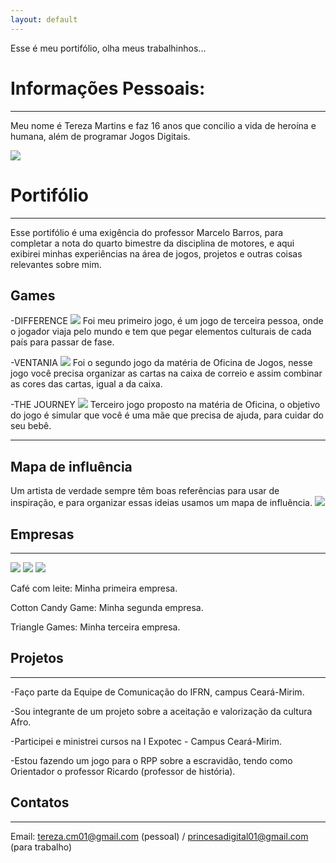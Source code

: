 ```yaml
---
layout: default 
---
```


Esse é meu portifólio, olha meus trabalhinhos...

# Informações Pessoais: 
---
Meu nome é Tereza Martins e faz 16 anos que concilio a vida de heroína e humana, além de programar Jogos Digitais. 

![](arte.png)

# Portifólio 
***

Esse portifólio é uma exigência do professor Marcelo Barros, para completar a nota do quarto bimestre da disciplina de motores, e aqui exibirei minhas experiências na área de jogos, projetos e outras coisas relevantes sobre mim.    


## Games 

-DIFFERENCE
![](differe.png)
Foi meu primeiro jogo, é um jogo de terceira pessoa, onde o jogador viaja pelo mundo e tem que pegar elementos culturais de cada país para passar de fase. 

-VENTANIA
![](ventania.png)
Foi o segundo jogo da matéria de Oficina de Jogos, nesse jogo você precisa organizar as cartas na caixa de correio e assim combinar as cores das cartas, igual a da caixa. 

-THE JOURNEY
![](the.png)
Terceiro jogo proposto na matéria de Oficina, o objetivo do jogo é simular que você é uma mãe que precisa de ajuda, para cuidar do seu bebê.

***
## Mapa de influência
Um artista de verdade sempre têm boas referências para usar de inspiração, e para organizar essas ideias usamos um mapa de influência. 
![](mapa.png)

## Empresas 
***
![](cafe1.png)  ![](co1.png)  ![](triii.png)   

Café com leite: Minha primeira empresa. 

Cotton Candy Game: Minha segunda empresa.

Triangle Games: Minha terceira empresa. 

## Projetos 
***
-Faço parte da Equipe de Comunicação do IFRN, campus Ceará-Mirim.

-Sou integrante de um projeto sobre a aceitação e valorização da cultura Afro. 

-Participei e ministrei cursos na I Expotec - Campus Ceará-Mirim.

-Estou fazendo um jogo para o RPP sobre a escravidão, tendo como Orientador o professor Ricardo (professor de história). 

## Contatos
***
Email: tereza.cm01@gmail.com (pessoal) / princesadigital01@gmail.com (para trabalho)


